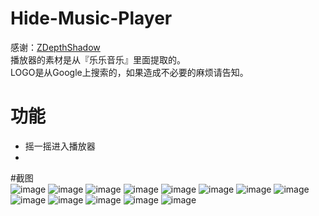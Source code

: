 # Hide-Music-Player  
感谢：<a href="https://github.com/ShogoMizumoto/ZDepthShadow" target="_blank">ZDepthShadow</a>  
播放器的素材是从『乐乐音乐』里面提取的。  
LOGO是从Google上搜索的，如果造成不必要的麻烦请告知。

# 功能
* 摇一摇进入播放器
* 
#截图  
![image](https://github.com/w9xhc/Hide-Music-Player/blob/master/Screenshots/1.jpg?raw=true)
![image](https://github.com/w9xhc/Hide-Music-Player/blob/master/Screenshots/2.jpg?raw=true)
![image](https://github.com/w9xhc/Hide-Music-Player/blob/master/Screenshots/3.jpg?raw=true)
![image](https://github.com/w9xhc/Hide-Music-Player/blob/master/Screenshots/4.jpg?raw=true)
![image](https://github.com/w9xhc/Hide-Music-Player/blob/master/Screenshots/5.jpg?raw=true)
![image](https://github.com/w9xhc/Hide-Music-Player/blob/master/Screenshots/5.5.jpg?raw=true)
![image](https://github.com/w9xhc/Hide-Music-Player/blob/master/Screenshots/6.jpg?raw=true)
![image](https://github.com/w9xhc/Hide-Music-Player/blob/master/Screenshots/7.jpg?raw=true)
![image](https://github.com/w9xhc/Hide-Music-Player/blob/master/Screenshots/8.jpg?raw=true)
![image](https://github.com/w9xhc/Hide-Music-Player/blob/master/Screenshots/9.jpg?raw=true)
![image](https://github.com/w9xhc/Hide-Music-Player/blob/master/Screenshots/10.jpg?raw=true)
![image](https://github.com/w9xhc/Hide-Music-Player/blob/master/Screenshots/11.jpg?raw=true)
![image](https://github.com/w9xhc/Hide-Music-Player/blob/master/Screenshots/12.jpg?raw=true)
